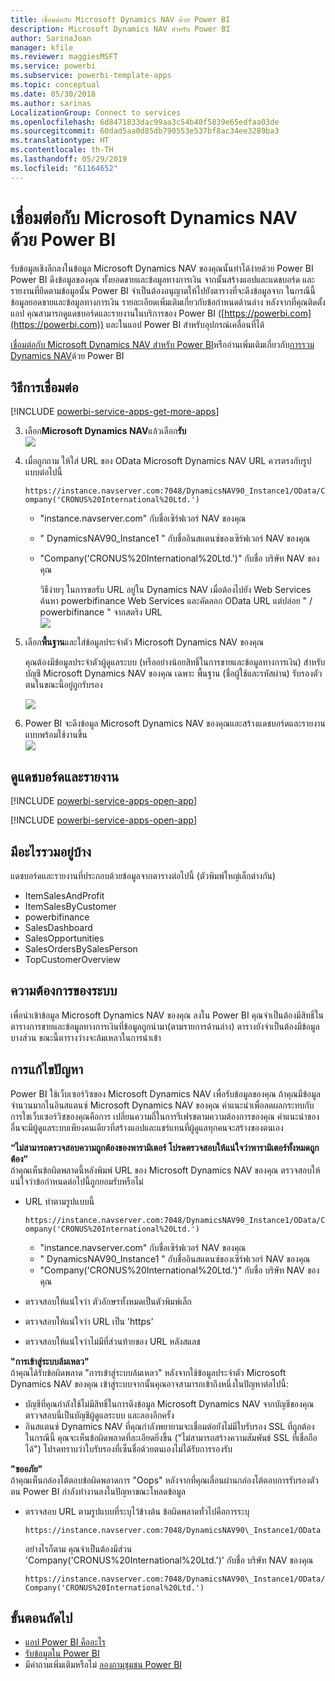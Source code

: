 ```yaml
---
title: เชื่อมต่อกับ Microsoft Dynamics NAV ด้วย Power BI
description: Microsoft Dynamics NAV สำหรับ Power BI
author: SarinaJoan
manager: kfile
ms.reviewer: maggiesMSFT
ms.service: powerbi
ms.subservice: powerbi-template-apps
ms.topic: conceptual
ms.date: 05/30/2018
ms.author: sarinas
LocalizationGroup: Connect to services
ms.openlocfilehash: 6d8471833dac99aa3c54b40f5839e65edfaa03de
ms.sourcegitcommit: 60dad5aa0d85db790553e537bf8ac34ee3289ba3
ms.translationtype: HT
ms.contentlocale: th-TH
ms.lasthandoff: 05/29/2019
ms.locfileid: "61164652"
---
```

# <a name="connect-to-microsoft-dynamics-nav-with-power-bi"></a>เชื่อมต่อกับ Microsoft Dynamics NAV ด้วย Power BI
รับข้อมูลเชิงลึกลงในข้อมูล Microsoft Dynamics NAV ของคุณนั้นทำได้ง่ายด้วย Power BI Power BI ดึงข้อมูลของคุณ ทั้งยอดขายและข้อมูลทางการเงิน จากนั้นสร้างแอปและแดชบอร์ด และรายงานที่ยึดตามข้อมูลนั้น Power BI จำเป็นต้องอนุญาตให้ไปยังตารางที่จะดึงข้อมูลจาก ในกรณีนี้ข้อมูลยอดขายและข้อมูลทางการเงิน รายละเอียดเพิ่มเติมเกี่ยวกับข้อกำหนดด้านล่าง หลังจากที่คุณติดตั้งแอป คุณสามารถดูแดชบอร์ดและรายงานในบริการของ Power BI ([https://powerbi.com](https://powerbi.com)) และในแอป Power BI สำหรับอุปกรณ์เคลื่อนที่ได้ 

[เชื่อมต่อกับ Microsoft Dynamics NAV สำหรับ Power BI](https://app.powerbi.com/getdata/services/microsoft-dynamics-nav)หรืออ่านเพิ่มเติมเกี่ยวกับ[การรวม Dynamics NAV](https://powerbi.microsoft.com/integrations/microsoft-dynamics-nav)ด้วย Power BI

## <a name="how-to-connect"></a>วิธีการเชื่อมต่อ
[!INCLUDE [powerbi-service-apps-get-more-apps](./includes/powerbi-service-apps-get-more-apps.md)]

3. เลือก**Microsoft Dynamics NAV**แล้วเลือก**รับ**  
   ![](media/service-connect-to-microsoft-dynamics-nav/mdnav.png)
4. เมื่อถูกถาม ให้ใส่ URL ของ OData Microsoft Dynamics NAV URL ควรตรงกับรูปแบบต่อไปนี้
   
    `https://instance.navserver.com:7048/DynamicsNAV90_Instance1/OData/Company('CRONUS%20International%20Ltd.')`
   
   * "instance.navserver.com" กับชื่อเซิร์ฟเวอร์ NAV ของคุณ
   * " DynamicsNAV90\_Instance1 " กับชื่ออินสแตนซ์ของเซิร์ฟเวอร์ NAV ของคุณ
   * "Company('CRONUS%20International%20Ltd.')" กับชื่อ บริษัท NAV ของคุณ
     
     วิธีง่ายๆ ในการขอรับ URL อยู่ใน Dynamics NAV เมื่อต้องไปยัง Web Services ค้นหา powerbifinance Web Services และคัดลอก OData URL แต่ปล่อย " / powerbifinance " จากสตริง URL  
     ![](media/service-connect-to-microsoft-dynamics-nav/param.png)
5. เลือก**พื้นฐาน**และใส่ข้อมูลประจำตัว Microsoft Dynamics NAV ของคุณ
   
    คุณต้องมีข้อมูลประจำตัวผู้ดูแลระบบ (หรืออย่างน้อยสิทธิ์ในการขายและข้อมูลทางการเงิน) สำหรับบัญชี Microsoft Dynamics NAV ของคุณ  เฉพาะ พื้นฐาน (ชื่อผู้ใช้และรหัสผ่าน) รับรองตัวตนในขณะนี้อยู่ถูกรับรอง
   
    ![](media/service-connect-to-microsoft-dynamics-nav/creds.png)
6. Power BI จะดึงข้อมูล Microsoft Dynamics NAV ของคุณและสร้างแดชบอร์ดและรายงานแบบพร้อมใช้งานขึ้น   
   ![](media/service-connect-to-microsoft-dynamics-nav/dashboard.png)

## <a name="view-the-dashboard-and-reports"></a>ดูแดชบอร์ดและรายงาน
[!INCLUDE [powerbi-service-apps-open-app](./includes/powerbi-service-apps-open-app.md)]

[!INCLUDE [powerbi-service-apps-open-app](./includes/powerbi-service-apps-what-now.md)]

## <a name="whats-included"></a>มีอะไรรวมอยู่บ้าง
แดชบอร์ดและรายงานที่ประกอบด้วยข้อมูลจากตารางต่อไปนี้ (ตัวพิมพ์ใหญ่เล็กต่างกัน)  

* ItemSalesAndProfit  
* ItemSalesByCustomer  
* powerbifinance  
* SalesDashboard  
* SalesOpportunities  
* SalesOrdersBySalesPerson  
* TopCustomerOverview  

## <a name="system-requirements"></a>ความต้องการของระบบ
เพื่อนำเข้าข้อมูล Microsoft Dynamics NAV ของคุณ ลงใน Power BI คุณจำเป็นต้องมีสิทธิ์ในตารางการขายและข้อมูลทางการเงินที่ข้อมูลถูกนำมา(ตามรายการด้านล่าง) ตารางยังจำเป็นต้องมีข้อมูลบางส่วน ขณะนี้ตารางว่างจะล้มเหลวในการนำเข้า

## <a name="troubleshooting"></a>การแก้ไขปัญหา
Power BI ใช้เว็บเซอร์วิซของ Microsoft Dynamics NAV เพื่อรับข้อมูลของคุณ ถ้าคุณมีข้อมูลจำนวนมากในอินสแตนซ์ Microsoft Dynamics NAV ของคุณ คำแนะนำเพื่อลดผลกระทบกับการใชเว็บเซอร์วิซของคุณคือการ เปลี่ยนความถี่ในการรีเฟรชตามความต้องการของคุณ คำแนะนำของอื่นจะมีผู้ดูแลระบบเพียงคนเดียวที่สร้างแอปและแชร์แทนที่ผู้ดูแลทุกคนจะสร้างของตนเอง

**“ไม่สามารถตรวจสอบความถูกต้องของพารามิเตอร์ โปรดตรวจสอบให้แน่ใจว่าพารามิเตอร์ทั้งหมดถูกต้อง”**  
ถ้าคุณเห็นข้อผิดพลาดนี้หลังพิมพ์ URL ของ Microsoft Dynamics NAV ของคุณ ตรวจสอบให้แน่ใจว่าข้อกำหนดต่อไปนี้ถูกยอมรับหรือไม่

* URL ทำตามรูปแบบนี้
  
    `https://instance.navserver.com:7048/DynamicsNAV90_Instance1/OData/Company('CRONUS%20International%20Ltd.')`
  
  * "instance.navserver.com" กับชื่อเซิร์ฟเวอร์ NAV ของคุณ
  * " DynamicsNAV90\_Instance1 " กับชื่ออินสแตนซ์ของเซิร์ฟเวอร์ NAV ของคุณ
  * "Company('CRONUS%20International%20Ltd.')" กับชื่อ บริษัท NAV ของคุณ
* ตรวจสอบให้แน่ใจว่า ตัวอักษรทั้งหมดเป็นตัวพิมพ์เล็ก  
* ตรวจสอบให้แน่ใจว่า URL เป็น 'https'  
* ตรวจสอบให้แน่ใจว่าไม่มีที่ส่วนท้ายของ URL หลังสแลช

**"การเข้าสู่ระบบล้มเหลว"**  
ถ้าคุณได้รับข้อผิดพลาด "การเข้าสู่ระบบล้มเหลว" หลังจากใช้ข้อมูลประจำตัว Microsoft Dynamics NAV ของคุณ เข้าสู่ระบบจากนั้นคุณอาจสามารถเข้าถึงหนึ่งในปัญหาต่อไปนี้:

* บัญชีที่คุณกำลังใช้ไม่มีสิทธิ์ในการดึงข้อมูล Microsoft Dynamics NAV จากบัญชีของคุณ ตรวจสอบนี่เป็นบัญชีผู้ดูแลระบบ และลองอีกครั้ง
* อินสแตนซ์ Dynamics NAV ที่คุณกำลังพยายามจะเชื่อมต่อยังไม่มีใบรับรอง SSL ที่ถูกต้อง ในกรณีนี้ คุณจะเห็นข้อผิดพลาดที่ละเอียดยิ่งขึ้น ("ไม่สามารถสร้างความสัมพันธ์ SSL ที่เชื่อถือได้") โปรดทราบว่าใบรับรองที่เซ็นชื่อด้วยตนเองไม่ได้รับการรองรับ

**"ขออภัย"**  
ถ้าคุณเห็นกล่องโต้ตอบข้อผิดพลาดการ "Oops" หลังจากที่คุณเลื่อนผ่านกล่องโต้ตอบการรับรองตัวตน Power BI กำลังทำงานลงในปัญหาขณะโหลดข้อมูล

* ตรวจสอบ URL ตามรูปแบบที่ระบุไว้ข้างต้น ข้อผิดพลาดทั่วไปคือการระบุ
  
    `https://instance.navserver.com:7048/DynamicsNAV90\_Instance1/OData`
  
    อย่างไรก็ตาม คุณจำเป็นต้องมีส่วน 'Company('CRONUS%20International%20Ltd.')' กับชื่อ บริษัท NAV ของคุณ
  
    `https://instance.navserver.com:7048/DynamicsNAV90\_Instance1/OData/Company('CRONUS%20International%20Ltd.')`

## <a name="next-steps"></a>ขั้นตอนถัดไป
* [แอป Power BI คืออะไร](service-create-distribute-apps.md)
* [รับข้อมูลใน Power BI](service-get-data.md)
* มีคำถามเพิ่มเติมหรือไม่ [ลองถามชุมชน Power BI](http://community.powerbi.com/)

